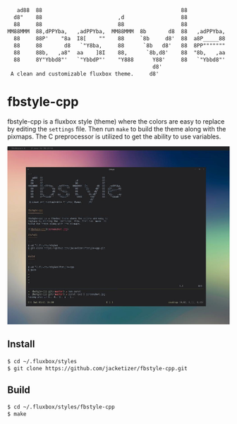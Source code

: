 ```
   ad88  88                                            88
  d8"    88                        ,d                  88
  88     88                        88                  88
MM88MMM  88,dPPYba,   ,adPPYba,  MM88MMM  8b       d8  88   ,adPPYba,
  88     88P'    "8a  I8[    ""    88     `8b     d8'  88  a8P_____88
  88     88       d8   `"Y8ba,     88      `8b   d8'   88  8PP"""""""
  88     88b,   ,a8"  aa    ]8I    88,      `8b,d8'    88  "8b,   ,aa
  88     8Y"Ybbd8"'   `"YbbdP"'    "Y888      Y88'     88   `"Ybbd8"'
                                              d8'
 A clean and customizable fluxbox theme.     d8'
```

fbstyle-cpp
===========

fbstyle-cpp is a fluxbox style (theme) where the colors are easy to
replace by editing the `settings` file. Then run `make` to
build the theme along with the pixmaps. The C preprocessor is
utilized to get the ability to use variables.

![fbstyle-cpp](screenshot.jpg)

Install
-------

```
$ cd ~/.fluxbox/styles
$ git clone https://github.com/jacketizer/fbstyle-cpp.git
```

Build
-----

```
$ cd ~/.fluxbox/styles/fbstyle-cpp
$ make
```
